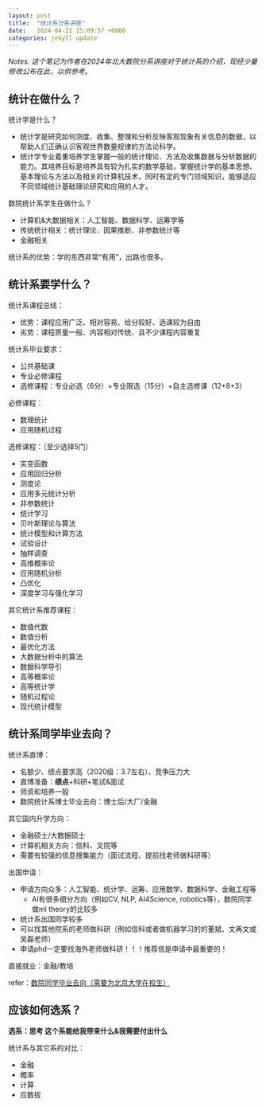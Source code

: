 ```yaml
---
layout: post
title:  "统计系分系讲座"
date:   2024-04-21 15:09:57 +0800
categories: jekyll update
---
```


*Notes. 这个笔记为作者在2024年北大数院分系讲座对于统计系的介绍，现经少量修改公布在此，以供参考。*

## 统计在做什么？

统计学是什么？

+ 统计学是研究如何测度、收集、整理和分析反映客观现象有关信息的数据，以帮助人们正确认识客观世界数量规律的方法论科学。
+ 统计学专业着重培养学生掌握一般的统计理论、方法及收集数据与分析数据的能力。其培养目标是培养具有较为扎实的数学基础，掌握统计学的基本思想、基本理论与方法以及相关的计算机技术，同时有定的专门领域知识，能够适应不同领域统计基础理论研究和应用的人才。

数院统计系学生在做什么？

+ 计算机&大数据相关：人工智能、数据科学、运筹学等
+ 传统统计相关：统计理论、因果推断、非参数统计等
+ 金融相关

统计系的优势：学的东西非常“有用”，出路也很多。

## 统计系要学什么？

统计系课程总结：

+ 优势：课程应用广泛、相对容易、给分较好、选课较为自由
+ 劣势：课程质量一般、内容相对传统、且不少课程内容重复

统计系毕业要求：

+ 公共基础课
+ 专业必修课程
+ 选修课程：专业必选（6分）+专业限选（15分）+自主选修课（12+8+3）

必修课程：

+ 数理统计
+ 应用随机过程

选修课程：（至少选择5门）

+ 实变函数
+ 应用回归分析
+ 测度论
+ 应用多元统计分析
+ 非参数统计
+ 统计学习
+ 贝叶斯理论与算法
+ 统计模型和计算方法
+ 试验设计
+ 抽样调查
+ 高维概率论
+ 应用随机分析
+ 凸优化
+ 深度学习与强化学习

其它统计系推荐课程：

+ 数值代数
+ 数值分析
+ 最优化方法
+ 大数据分析中的算法
+ 数据科学导引
+ 高等概率论
+ 高等统计学
+ 随机过程论
+ 现代统计模型

## 统计系同学毕业去向？

统计系直博：

+ 名额少、绩点要求高（2020级：3.7左右）、竞争压力大
+ 直博准备：**绩点**+科研+笔试&面试
+ 师资和培养一般
+ 数院统计系博士毕业去向：博士后/大厂/金融

其它国内升学方向：

+ 金融硕士/大数据硕士
+ 计算机相关方向：信科、叉院等
+ 需要有较强的信息搜集能力（面试流程、提前找老师做科研等）

出国申请：

+ 申请方向众多：人工智能、统计学、运筹、应用数学、数据科学、金融工程等
  + AI有很多细分方向（例如CV, NLP, AI4Science, robotics等），数院同学做ml theory的比较多
+ 统计系出国同学较多
+ 可以找其他院系的老师做科研（例如信科或者做机器学习的的董斌、文再文或吴磊老师）
+ 申请phd一定要找海外老师做科研！！！推荐信是申请中最重要的！

直接就业：金融/教培

refer：[数院同学毕业去向（需要为北京大学在校生）](http://portal.math.pku.edu.cn/htdocs/showmodule.php?keyword=%E6%AF%95%E4%B8%9A%E5%8E%BB%E5%90%91)

## 应该如何选系？

**选系：思考 这个系能给我带来什么&我需要付出什么**

统计系与其它系的对比：

+ 金融
+ 概率
+ 计算
+ 应数拔
